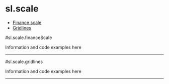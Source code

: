 # sl.**scale**

+ [Finance scale](#slscalefinancescale)
+ [Gridlines](#slscalegridlines)

#sl.scale.financeScale

Information and code examples here

----

#sl.scale.gridlines

Information and code examples here

----